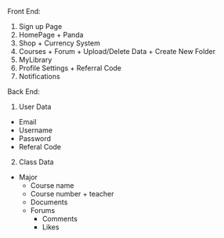 Front End:
1. Sign up Page
2. HomePage + Panda
3. Shop + Currency System
4. Courses + Forum + Upload/Delete Data + Create New Folder
5. MyLibrary
6. Profile Settings + Referral Code
7. Notifications
   
Back End:
1. User Data
  - Email
  - Username
  - Password
  - Referal Code
2. Class Data
  - Major
    - Course name
     - Course number + teacher
      - Documents
      - Forums
        - Comments
        - Likes
